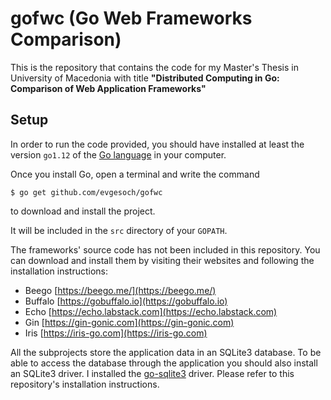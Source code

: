# gofwc (Go Web Frameworks Comparison)

This is the repository that contains the code for my Master's Thesis in University of Macedonia with title **"Distributed Computing in Go: Comparison of Web Application Frameworks"**

## Setup
In order to run the code provided, you should have installed at least the version ```go1.12``` of the [Go language](https://golang.org/dl) in your computer.

Once you install Go, open a terminal and write the command

    $ go get github.com/evgesoch/gofwc

to download and install the project.

It will be included in the ```src``` directory of your ```GOPATH```.

The frameworks' source code has not been included in this repository. You can download and install them by visiting their websites and following the installation instructions:
- Beego [https://beego.me/](https://beego.me/)
- Buffalo [https://gobuffalo.io](https://gobuffalo.io)
- Echo [https://echo.labstack.com](https://echo.labstack.com)
- Gin [https://gin-gonic.com](https://gin-gonic.com)
- Iris [https://iris-go.com](https://iris-go.com)

All the subprojects store the application data in an SQLite3 database. To be able to access the database through the application you should also install an SQLite3 driver. I installed the [go-sqlite3](https://github.com/mattn/go-sqlite3) driver. Please refer to this repository's installation instructions.
